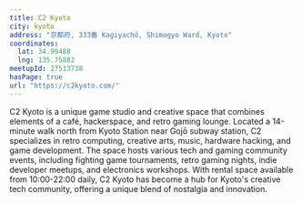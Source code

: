 ```yaml
---
title: C2 Kyoto
city: kyoto
address: "京都府, 333番 Kagiyachō, Shimogyo Ward, Kyoto"
coordinates:
  lat: 34.99488
  lng: 135.75882
meetupId: 27513738
hasPage: true
url: "https://c2kyoto.com/"
---
```


C2 Kyoto is a unique game studio and creative space that combines elements of a café, hackerspace, and retro gaming lounge. Located a 14-minute walk north from Kyoto Station near Gojō subway station, C2 specializes in retro computing, creative arts, music, hardware hacking, and game development. The space hosts various tech and gaming community events, including fighting game tournaments, retro gaming nights, indie developer meetups, and electronics workshops. With rental space available from 10:00-22:00 daily, C2 Kyoto has become a hub for Kyoto's creative tech community, offering a unique blend of nostalgia and innovation.
